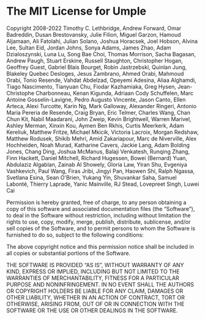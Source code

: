 The MIT License for Umple 
=========================

Copyright 2008-2022 Timothy C. Lethbridge, Andrew Forward, Omar Badreddin, Dusan Brestovansky, Julie Filion, Miguel Garzon, Hamoud Aljamaan, Ali Fatolahi, Julian Solano, Joshua Horacsek, Joel Hobson, Alvina Lee, Sultan Eid, Jordan Johns, Sonya Adams, James Zhao, Adam Dzialoszynski, Luna Lu, Song Bae Choi, Thomas Morrison, Sacha Bagasan, Andrew Paugh, Stuart Erskine, Russell Staughton, Christopher Hogan, Geoffrey Guest, Gabriel Blais Bourget, Robin Jastrzebski, Quinlan Jung, Blakeley Quebec Desloges, Jesus Zambrano, Ahmed Orabi, Mahmoud Orabi, Tonio Resende, Vahdat Abdelzad, Opeyemi Adesina, Aliaa Alghamdi, Tiago Nascimento, Tianyuan Chu, Fiodar Kazhamiaka, Greg Hysen, Jean-Christophe Charbonneau, Kenan Kigunda, Adriaan Cody Schuffelen, Marc Antoine Gosselin-Lavigne, Pedro Augusto Vincente, Jason Canto, Ellen Arteca, Alexi Turcotte, Karin Ng, Mark Galloway, Alexander Ringeri, Antonio Maria Pereria de Resende, Craig Bryan, Eric Telmer, Charles Wang, Chan Chun Kit, Nabil Maadarani, John Zweip, Kevin Brightwell, Warren Marivel, Ashley Merman, Xinxin Kou, Aymen Ben Rkhis, Curtis Meerkerk, Adam Kereliuk, Matthew Fritze, Michael Mkicik, Victoria Lacroix, Morgan Redshaw, Matthew Rodusek, Shikib Mehri, Amid Zakariapour, Marc de Niverville, Alex Hochheiden, Noah Murad, Katharine Cavers, Jackie Lang, Adam Bolding Jones, Chang Ding, Joshua McManus, Balaji Venkatesh, Runqing Zhang, Finn Hackett, Daniel Mitchell, Richard Hugessen, Bowei (Bernard) Yuan, Abdulaziz Algablan, Zainab Al Showely, Gloria Law, Yiran Shu, Evgeniya Vashkevich, Paul Wang, Firas Jribi, Jingyi Pan, Haowen Shi, Ralph Ngassa, Svetlana Esina, Sean O'Brien, Yukang Yin, Shuvankar Saha, Samuel Labonté, Thierry Laprade, Yanic Mainville, RJ Stead, Lovepreet Singh, Luwei Cai 

Permission is hereby granted, free of charge, to any person
obtaining a copy of this software and associated documentation
files (the “Software”), to deal in the Software without
restriction, including without limitation the rights to use,
copy, modify, merge, publish, distribute, sublicense, and/or sell
copies of the Software, and to permit persons to whom the
Software is furnished to do so, subject to the following
conditions:

The above copyright notice and this permission notice shall be
included in all copies or substantial portions of the Software.

THE SOFTWARE IS PROVIDED “AS IS”, WITHOUT WARRANTY OF ANY KIND,
EXPRESS OR IMPLIED, INCLUDING BUT NOT LIMITED TO THE WARRANTIES
OF MERCHANTABILITY, FITNESS FOR A PARTICULAR PURPOSE AND
NONINFRINGEMENT. IN NO EVENT SHALL THE AUTHORS OR COPYRIGHT
HOLDERS BE LIABLE FOR ANY CLAIM, DAMAGES OR OTHER LIABILITY,
WHETHER IN AN ACTION OF CONTRACT, TORT OR OTHERWISE, ARISING
FROM, OUT OF OR IN CONNECTION WITH THE SOFTWARE OR THE USE OR
OTHER DEALINGS IN THE SOFTWARE.
